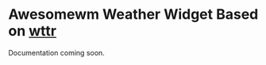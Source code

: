 # Awesomewm Weather Widget Based on [wttr](https://github.com/chubin/wttr.in)

Documentation coming soon.
